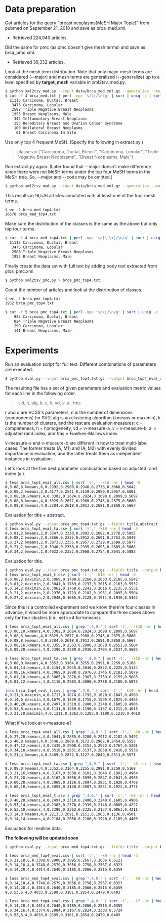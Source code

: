 # Data preparation

Got articles for the query "breast neoplasms[MeSH Major Topic]" from pubmed on September 21, 2018 and save as brca_med.xml.  
- Retrieved 224,940 articles.  

Did the same for pmc (as pmc doesn't give mesh terms) and save as brca_pmc.xml. 
- Retrieved 39,332 articles.

Look at the mesh term distribution. Note that only major mesh terms are considered (--major) and mesh terms are generalized (--generalize) up to a level specified by **target_mesh** variable in xml2tsv_med.py. 

```bash
$ python xml2tsv_med.py --input data/brca_med.xml.gz --generalize --major --code > brca_med.txt
$ cut -f 4 brca_med.txt | perl -npe 's/\|/\n/g' | sort | uniq -c | sort -nr | less
  11115 Carcinoma, Ductal, Breast
   3475 Carcinoma, Lobular
   2588 Triple Negative Breast Neoplasms
   1955 Breast Neoplasms, Male
    342 Inflammatory Breast Neoplasms
    155 Hereditary Breast and Ovarian Cancer Syndrome
    100 Unilateral Breast Neoplasms
     61 Breast Carcinoma In Situ
```

Use only top 4 frequent MeSH. (Specify the following in extract.py.)

> classes = {"Carcinoma, Ductal, Breast",
>            "Carcinoma, Lobular",
>            "Triple Negative Breast Neoplasms",
>            "Breast Neoplasms, Male"}

Run extract.py again.  (Later found that --major doesn't make difference since there were not MeSH terms under the top four MeSH terms in the MeSH tree.  So, --major and --code may be omitted.)

```bash
$ python xml2tsv_med.py --input data/brca_med.xml.gz --generalize --major --code --restrict > brca_med_top4.txt
```

This results in 16,576 articles annotated with at least one of the four mesh terms.

```bash
$ wc -l brca_med_top4.txt 
16576 brca_med_top4.txt
```

Make sure the distribution of the classes is the same as the above but only top four terms.

```bash
$ cut -f 4 brca_med_top4.txt | perl -npe 's/[\|\+]/\n/g' | sort | uniq -c | sort -nr
  11115 Carcinoma, Ductal, Breast
   3475 Carcinoma, Lobular
   2588 Triple Negative Breast Neoplasms
   1955 Breast Neoplasms, Male
```

Finally create the data set with full text by adding body text extracted from plos_pmc.xml.

```bash
$ python xml2tsv_pmc.py > brca_pmc_top4.txt
```

Count the number of articles and look at the distribution of classes.

```bash
$ wc -l brca_pmc_top4.txt
1932 brca_pmc_top4.txt

$ cut -f 5 brca_pmc_top4.txt | perl -npe 's/\|/\n/g' | sort | uniq -c | sort -nr
    935 Carcinoma, Ductal, Breast
    824 Triple Negative Breast Neoplasms
    290 Carcinoma, Lobular
    141 Breast Neoplasms, Male
```

# Experiments

Run an evaluation script for full text. Different combinations of parameters are executed.

```bash
$ python eval.py --input brca_pmc_top4.txt.gz --output brca_top4_eval_all.csv
```

The resulting file has a set of given parameters and evaluation metric values for each line in the following order.

> r, d, n, alg, k, c, h, vd, v, ai, fms

r and d are VCGS's parameters, n is the number of dimensions (components) for SVD, alg is an clustering algorithm (kmeans or maximin), k is the number of clusters, and the rest are evaluation measures: c = completeness, h = homogeneity, vd = v-measure-a, v = v-measure-b, ai = adjusted rand index, and fms = Fowlkes-Mallows index. 

v-measure-a and v-measure-b are different in how to treat multi-label cases.  The former treats (A, M1) and (A, M2) with evenly divided importance in evaluation, and the latter treats them as independent instances in evaluation.

Let's look at the five best parameter combinations based on adjusted rand index (ai).

```bash
$ less brca_top4_eval_all.csv | sort -t',' -k10 -nr | head -5
8,0.08,6,kmeans,6,0.2992,0.2900,0.2946,0.2738,0.3068,0.5642
8,0.08,2,kmeans,2,0.4177,0.2541,0.3159,0.2950,0.3057,0.6001
8,0.08,10,kmeans,4,0.3302,0.2624,0.2924,0.2698,0.2899,0.5697
8,0.08,6,kmeans,4,0.3329,0.2677,0.2968,0.2745,0.2875,0.5680
8,0.08,8,kmeans,4,0.3284,0.2618,0.2913,0.2681,0.2858,0.5667
```

Evaluation for title + abstract.

```bash
$ python eval.py --input brca_pmc_top4.txt.gz --fields title,abstract --output brca_top4_eval_ta.csv
$ less brca_top4_eval_ta.csv | sort -t',' -k10 -nr | head -5
8,0.01,2,kmeans,2,0.3847,0.2330,0.2902,0.2682,0.2778,0.5855
8,0.08,2,kmeans,2,0.3866,0.2335,0.2912,0.2691,0.2753,0.5849
8,0.27,2,kmeans,2,0.3973,0.2355,0.2957,0.2729,0.2698,0.5877
8,0.21,2,kmeans,2,0.3940,0.2338,0.2935,0.2695,0.2689,0.5868
8,0.34,2,kmeans,2,0.4022,0.2352,0.2968,0.2754,0.2641,0.5882
```

Evaluation for title.

```bash
$ python eval.py --input brca_pmc_top4.txt.gz --fields title --output brca_top4_eval_t.csv
$ less brca_top4_eval_t.csv | sort -t',' -k10 -nr | head -5
8,0.08,2,maximin,2,0.3069,0.1789,0.2260,0.2033,0.2185,0.5542
8,0.01,2,maximin,2,0.3041,0.1769,0.2237,0.2015,0.2163,0.5532
8,0.14,2,maximin,2,0.3062,0.1768,0.2242,0.2016,0.2135,0.5531
8,0.21,2,maximin,2,0.2976,0.1723,0.2182,0.1961,0.2095,0.5504
8,0.27,2,maximin,2,0.2948,0.1665,0.2128,0.1911,0.1940,0.5462
```



Since this is a controlled experiment and we know there're four classes in advance, it would be more appropriate to compare the three cases above only for four clusters (i.e., set k=4 for kmeans).

```bash
$ less brca_top4_eval_all.csv | grep ",4,0." | sort -t',' -k10 -nr | head -5
8,0.08,10,kmeans,4,0.3302,0.2624,0.2924,0.2698,0.2899,0.5697
8,0.08,6,kmeans,4,0.3329,0.2677,0.2968,0.2745,0.2875,0.5680
8,0.08,8,kmeans,4,0.3284,0.2618,0.2913,0.2681,0.2858,0.5667
8,0.08,16,kmeans,4,0.3355,0.2563,0.2906,0.2678,0.2553,0.5604
8,0.08,20,kmeans,4,0.3390,0.2589,0.2936,0.2704,0.2537,0.5605

$ less brca_top4_eval_ta.csv | grep ",4,0." | sort -t',' -k10 -nr | head -5
8,0.08,0,kmeans,4,0.3352,0.3164,0.3255,0.2991,0.2259,0.5168
8,0.01,14,kmeans,4,0.3154,0.2945,0.3046,0.2822,0.2225,0.5134
8,0.08,16,kmeans,4,0.3069,0.2888,0.2976,0.2745,0.2181,0.5079
8,0.01,18,kmeans,4,0.3065,0.2876,0.2967,0.2739,0.2159,0.5083
8,0.01,12,kmeans,4,0.3116,0.2903,0.3006,0.2788,0.2100,0.5075

less brca_top4_eval_t.csv | grep ",4,0." | sort -t',' -k10 -nr | head -5
8,0.21,6,maximin,4,0.1717,0.1874,0.1792,0.1628,0.1847,0.4508
8,0.14,6,maximin,4,0.1679,0.1839,0.1755,0.1595,0.1825,0.4485
8,0.40,20,kmeans,4,0.2497,0.2310,0.2400,0.2248,0.1605,0.4906
8,0.53,8,maximin,4,0.1131,0.1269,0.1196,0.1137,0.1212,0.4018
8,0.21,10,maximin,4,0.1211,0.1363,0.1283,0.1190,0.1210,0.4018
```

What if we look at v-measure-a?

```bash
$ less brca_top4_eval_all.csv | grep ",4,0." | sort -t',' -k8 -nr | head -5
8,0.27,20,kmeans,4,0.3641,0.2855,0.3200,0.2912,0.2182,0.5492
8,0.40,8,kmeans,4,0.3546,0.2869,0.3172,0.2902,0.2454,0.5553
8,0.47,12,kmeans,4,0.3439,0.2908,0.3151,0.2922,0.1767,0.5201
8,0.34,10,kmeans,4,0.3518,0.2831,0.3137,0.2838,0.2416,0.5538
8,0.21,4,kmeans,4,0.3489,0.2832,0.3127,0.2849,0.2513,0.5571

$ less brca_top4_eval_ta.csv | grep ",4,0." | sort -t',' -k8 -nr | head -5
8,0.08,0,kmeans,4,0.3352,0.3164,0.3255,0.2991,0.2259,0.5168
8,0.21,16,kmeans,4,0.3167,0.3038,0.3101,0.2846,0.1982,0.4964
8,0.21,20,kmeans,4,0.3162,0.3038,0.3099,0.2847,0.2041,0.4986
8,0.60,20,kmeans,4,0.3069,0.3126,0.3097,0.2831,0.1920,0.4768
8,0.60,18,kmeans,4,0.3055,0.3120,0.3087,0.2831,0.1922,0.4771

$ less brca_top4_eval_t.csv | grep ",4,0." | sort -t',' -k8 -nr | head -5
8,0.40,20,kmeans,4,0.2497,0.2310,0.2400,0.2248,0.1605,0.4906
8,0.53,14,kmeans,4,0.2303,0.2376,0.2339,0.2146,0.0885,0.4227
8,0.53,10,kmeans,4,0.2290,0.2362,0.2325,0.2137,0.0863,0.4211
8,0.14,0,kmeans,4,0.2213,0.2091,0.2151,0.1963,0.1136,0.4501
8,0.14,14,kmeans,4,0.2164,0.2056,0.2108,0.1920,0.1109,0.4460
```

Evaluation for medline data.

**The following will be updated soon**

```bash
$ python eval.py --input brca_med_top4.txt.gz --fields title --output brca_med_top4_eval.csv

$ less brca_med_top4_eval.csv | sort -t',' -k9 -nr | head -3
9,0.21,18,6,0.3308,0.2908,0.3095,0.2667,0.2636,0.6121
9,0.14,10,4,0.3748,0.2579,0.3056,0.2758,0.2567,0.6323
9,0.14,20,4,0.4014,0.2640,0.3185,0.2866,0.2515,0.6359

$ less brca_med_top4_eval.csv | grep ",4,0." | sort -t',' -k9 -nr | head -3
9,0.14,10,4,0.3748,0.2579,0.3056,0.2758,0.2567,0.6323
9,0.14,20,4,0.4014,0.2640,0.3185,0.2866,0.2515,0.6359
9,0.53,6,4,0.4033,0.2599,0.3161,0.2854,0.2479,0.6403

$ less brca_med_top4_eval.csv | grep ",4,0." | sort -t',' -k7 -nr | head -3
9,0.14,20,4,0.4014,0.2640,0.3185,0.2866,0.2515,0.6359
8,0.34,16,4,0.3374,0.2984,0.3167,0.2824,0.2303,0.5724
9,0.53,6,4,0.4033,0.2599,0.3161,0.2854,0.2479,0.6403


```
